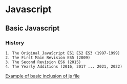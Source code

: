 # Javascript

## Basic Javascript

### History

```
1. The Original JavaScript ES1 ES2 ES3 (1997-1999)
2. The First Main Revision ES5 (2009)
3. The Second Revision ES6 (2015)
4. The Yearly Additions (2016, 2017 ... 2021, 2022)
```

[Example of basic inclusion of js file](index.html)


<!-- This site was built using [GitHub Pages](https://pages.github.com/). -->
